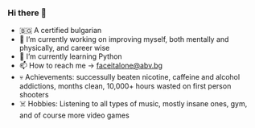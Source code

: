 ### Hi there 👋

- 🇧🇬 A certified bulgarian
- 🔭 I’m currently working on improving myself, both mentally and physically, and career wise
- 🌱 I’m currently learning Python
- 📫 How to reach me -> faceitalone@abv.bg
- 💀 Achievements: successully beaten nicotine, caffeine and alcohol addictions, months clean, 10,000+ hours wasted on first person shooters
- ☠️ Hobbies: Listening to all types of music, mostly insane ones, gym, and of course more video games


